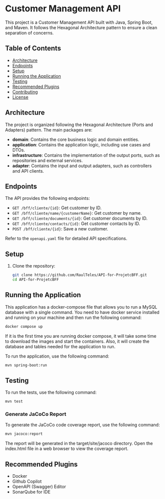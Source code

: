 # Customer Management API

This project is a Customer Management API built with Java, Spring Boot, and Maven. It follows the Hexagonal Architecture pattern to ensure a clean separation of concerns.

## Table of Contents

- [Architecture](#architecture)
- [Endpoints](#endpoints)
- [Setup](#setup)
- [Running the Application](#running-the-application)
- [Testing](#testing)
- [Recommended Plugins](#recommended-plugins)
- [Contributing](#contributing)
- [License](#license)

## Architecture

The project is organized following the Hexagonal Architecture (Ports and Adapters) pattern. The main packages are:

- **domain**: Contains the core business logic and domain entities.
- **application**: Contains the application logic, including use cases and DTOs.
- **infrastructure**: Contains the implementation of the output ports, such as repositories and external services.
- **adapter**: Contains the input and output adapters, such as controllers and API clients.

## Endpoints

The API provides the following endpoints:

- `GET /bff/cliente/{id}`: Get customer by ID.
- `GET /bff/cliente/name/{customerName}`: Get customer by name.
- `GET /bff/cliente/documents/{id}`: Get customer documents by ID.
- `GET /bff/cliente/contacts/{id}`: Get customer contacts by ID.
- `POST /bff/cliente/{id}`: Save a new customer.

Refer to the `openapi.yaml` file for detailed API specifications.

## Setup

1. Clone the repository:
   ```sh
   git clone https://github.com/RaulTeles/API-for-ProjetcBFF.git
   cd API-for-ProjetcBFF
   
## Running the Application

This application has a docker-compose file that allows you to run  a MySQL database with a single command.
You need to have docker service installed and running on your machine and then run the following command:
```sh
docker compose up
```

If it is the first time you are running docker compose, it will take some time to download the images and start the 
containers. Also, it will create the database and tables needed for the application to run.

To run the application, use the following command:
```sh
mvn spring-boot:run
```

## Testing

To run the tests, use the following command:
```sh
mvn test
```
### Generate JaCoCo Report

To generate the JaCoCo code coverage report, use the following command:

```sh
mvn jacoco:report
```

The report will be generated in the target/site/jacoco directory. Open the index.html file in a web browser to view the coverage report.

## Recommended Plugins

* Docker
* Github Copilot
* OpenAPI (Swagger) Editor
* SonarQube for IDE
